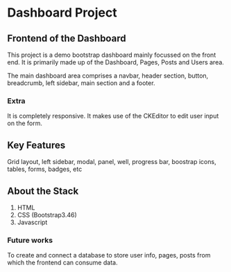 # Dashboard Project

## Frontend of the Dashboard

This project is a demo bootstrap dashboard mainly focussed on the front end. It is primarily made up of the Dashboard, Pages, Posts and Users area. 

The main dashboard area comprises a navbar, header section, button, breadcrumb, left sidebar, main section and a footer.


### Extra
It is completely responsive.
It makes use of the CKEditor to edit user input on the form.



## Key Features

Grid layout, left sidebar, modal, panel, well, progress bar, boostrap icons, tables, forms, badges, etc



## About the Stack
1. HTML
2. CSS (Bootstrap3.46)
3. Javascript


### Future works

To create and connect a database to store user info, pages, posts from which the frontend can consume data.








